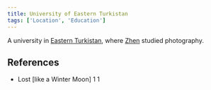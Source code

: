 ```yaml
---
title: University of Eastern Turkistan
tags: ['Location', 'Education']
---
```

A university in [Eastern Turkistan](wiki/eastern-turkistan.md), where [Zhen](wiki/zhen.md) studied photography.

## References
- Lost \[like a Winter Moon\] 1
1
